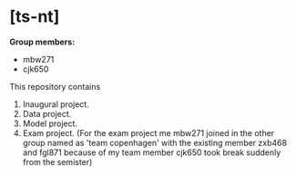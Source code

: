 # \[ts-nt\]

**Group members:**
- mbw271
- cjk650

This repository contains  
1. Inaugural project. 
2. Data project. 
3. Model project. 
4. Exam project. (For the exam project me mbw271 joined in the other group named as 'team copenhagen' with the existing member zxb468 and fgl871 because of my team member cjk650 took break suddenly from the semister)
